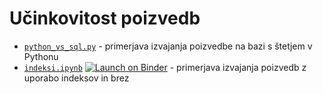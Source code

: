# Učinkovitost poizvedb

* [`python_vs_sql.py`](python_vs_sql.py) - primerjava izvajanja poizvedbe na bazi s štetjem v Pythonu
* [`indeksi.ipynb`](indeksi.ipynb) [![Launch on Binder](http://mybinder.org/badge.svg)](http://mybinder.org/v2/gh/matijapretnar/podatkovne-baze-1/master?path=09-ucinkovitost/indeksi.ipynb) - primerjava izvajanja poizvedb z uporabo indeksov in brez
